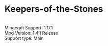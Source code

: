 # Keepers-of-the-Stones
<br>Minecraft Support: 1.17.1
<br>Mod Version: 1.4.1 Release
<br>Support type: Main
